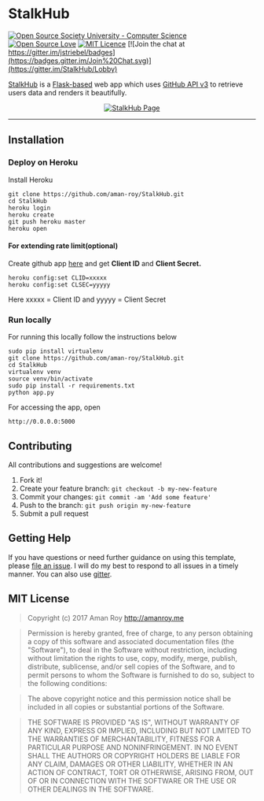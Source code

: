 # StalkHub

[![Open Source Society University - Computer Science](https://img.shields.io/badge/OSSU-computer--science-blue.svg)](https://github.com/open-source-society/computer-science)
[![Open Source Love](https://badges.frapsoft.com/os/v1/open-source.png?v=103)](https://github.com/ellerbrock/open-source-badges/)
[![MIT Licence](https://badges.frapsoft.com/os/mit/mit.png?v=103)](https://opensource.org/licenses/mit-license.php)
[![Join the chat at https://gitter.im/jstriebel/badges](https://badges.gitter.im/Join%20Chat.svg)](https://gitter.im/StalkHub/Lobby)
<br>

<a href="https://stalkhub.amanroy.me">StalkHub</a> is a <a href="http://flask.pocoo.org/">Flask-based</a> web app which uses <a href="https://developer.github.com/v3/">GitHub API v3</a> to retrieve users data and renders it beautifully.

<p align="center">
  <a href="https://stalkhub.amanroy.me/" target='_blank'>
    <img alt="StalkHub Page" title="StalkHub ScreenShot" src="https://preview.ibb.co/gmYBLv/stalkhub.jpg">
  </a>
</p>

<hr>

## Installation

### Deploy on Heroku

Install Heroku

```
git clone https://github.com/aman-roy/StalkHub.git
cd StalkHub
heroku login
heroku create
git push heroku master
heroku open
```
#### For extending rate limit(optional)
Create github app <a href="https://github.com/settings/applications/new">here</a> and get <strong>Client ID</strong> and <strong>Client Secret.</strong>

```
heroku config:set CLID=xxxxx
heroku config:set CLSEC=yyyyy
``` 
Here xxxxx = Client ID and yyyyy = Client Secret

### Run locally

For running this locally follow the instructions below

```
sudo pip install virtualenv
git clone https://github.com/aman-roy/StalkHub.git
cd StalkHub
virtualenv venv
source venv/bin/activate
sudo pip install -r requirements.txt
python app.py 
```

For accessing the app, open
```
http://0.0.0.0:5000
```


## Contributing

All contributions and suggestions are welcome!

1. Fork it!
2. Create your feature branch: `git checkout -b my-new-feature`
3. Commit your changes: `git commit -am 'Add some feature'`
4. Push to the branch: `git push origin my-new-feature`
5. Submit a pull request


## Getting Help

If you have questions or need further guidance on using this template, please [file an issue](https://github.com/aman-roy/StalHub/issues). I will do my best to respond to all issues in a timely manner. You can also use <a href="https://gitter.im/StalkHub/Lobby">gitter</a>.

## MIT License

> Copyright (c) 2017 Aman Roy http://amanroy.me

> Permission is hereby granted, free of charge, to any person obtaining a copy
of this software and associated documentation files (the "Software"), to deal
in the Software without restriction, including without limitation the rights
to use, copy, modify, merge, publish, distribute, sublicense, and/or sell
copies of the Software, and to permit persons to whom the Software is
furnished to do so, subject to the following conditions:

> The above copyright notice and this permission notice shall be included in
all copies or substantial portions of the Software.

> THE SOFTWARE IS PROVIDED "AS IS", WITHOUT WARRANTY OF ANY KIND, EXPRESS OR
IMPLIED, INCLUDING BUT NOT LIMITED TO THE WARRANTIES OF MERCHANTABILITY,
FITNESS FOR A PARTICULAR PURPOSE AND NONINFRINGEMENT. IN NO EVENT SHALL THE
AUTHORS OR COPYRIGHT HOLDERS BE LIABLE FOR ANY CLAIM, DAMAGES OR OTHER
LIABILITY, WHETHER IN AN ACTION OF CONTRACT, TORT OR OTHERWISE, ARISING FROM,
OUT OF OR IN CONNECTION WITH THE SOFTWARE OR THE USE OR OTHER DEALINGS IN
THE SOFTWARE.